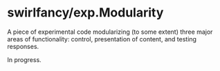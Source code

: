 # swirlfancy/exp.Modularity

A piece of experimental code modularizing (to some extent) three major areas of functionality: control, presentation of content, and testing responses.

In progress.